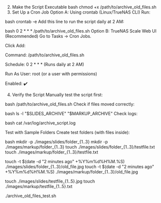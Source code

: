 2. Make the Script Executable
bash
chmod +x /path/to/archive_old_files.sh
3. Set Up a Cron Job
Option A: Using crontab (Linux/TrueNAS CLI)
Run:

bash
crontab -e
Add this line to run the script daily at 2 AM:

bash
0 2 * * * /path/to/archive_old_files.sh
Option B: TrueNAS Scale Web UI (Recommended)
Go to Tasks → Cron Jobs.

Click Add:

Command: /path/to/archive_old_files.sh

Schedule: 0 2 * * * (Runs daily at 2 AM)

Run As User: root (or a user with permissions)

Enabled: ✔️

4. Verify the Script
Manually test the script first:

bash
/path/to/archive_old_files.sh
Check if files moved correctly:

bash
ls -l "$SLIDES_ARCHIVE" "$MARKUP_ARCHIVE"
Check logs:

bash
cat /var/log/archive_script.log




Test with Sample Folders
Create test folders (with files inside):

bash
mkdir -p ./images/slides/folder_{1..3}
mkdir -p ./images/markup/folder_{1..3}
touch ./images/slides/folder_{1..3}/testfile.txt
touch ./images/markup/folder_{1..3}/testfile.txt

touch -t $(date -d "2 minutes ago" +%Y%m%d%H%M.%S) ./images/slides/folder_{1..3}/old_file.jpg
touch -t $(date -d "2 minutes ago" +%Y%m%d%H%M.%S) ./images/markup/folder_{1..3}/old_file.jpg

touch ./images/slides/testfile_{1..5}.jpg
touch ./images/markup/testfile_{1..5}.txt

./archive_old_files_test.sh